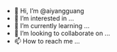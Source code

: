 - 👋 Hi, I’m @aiyangguang
- 👀 I’m interested in ...
- 🌱 I’m currently learning ...
- 💞️ I’m looking to collaborate on ...
- 📫 How to reach me ...

<!---
aiyangguang/aiyangguang is a ✨ special ✨ repository because its `README.md` (this file) appears on your GitHub profile.
You can click the Preview link to take a look at your changes.
--->
